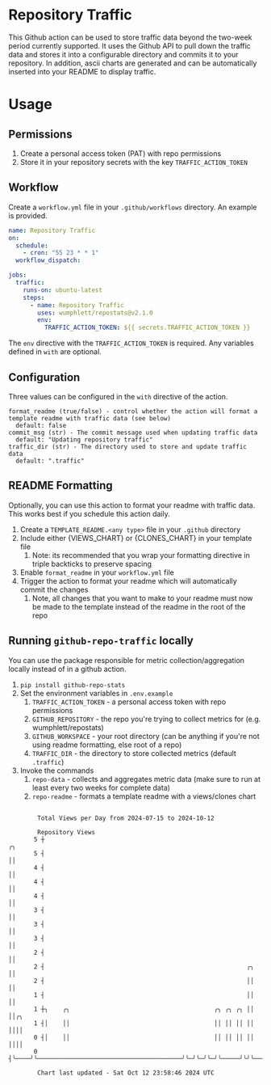 # Repository Traffic

This Github action can be used to store traffic data beyond the two-week period currently supported.
It uses the Github API to pull down the traffic data and stores it into a configurable directory and commits it to your 
repository. In addition, ascii charts are generated and can be automatically inserted into your README to display traffic.

# Usage
## Permissions
1. Create a personal access token (PAT) with repo permissions
2. Store it in your repository secrets with the key `TRAFFIC_ACTION_TOKEN`

## Workflow
Create a `workflow.yml` file in your `.github/workflows` directory. An example is provided.

```yaml
name: Repository Traffic
on:
  schedule:
    - cron: "55 23 * * 1"
  workflow_dispatch:

jobs:
  traffic:
    runs-on: ubuntu-latest
    steps:
      - name: Repository Traffic
        uses: wumphlett/repostats@v2.1.0
        env:
          TRAFFIC_ACTION_TOKEN: ${{ secrets.TRAFFIC_ACTION_TOKEN }}
```
The `env` directive with the `TRAFFIC_ACTION_TOKEN` is required. Any variables defined in `with` are optional.

## Configuration
Three values can be configured in the `with` directive of the action.
```
format_readme (true/false) - control whether the action will format a template readme with traffic data (see below)
  default: false
commit_msg (str) - The commit message used when updating traffic data
  default: "Updating repository traffic"
traffic_dir (str) - The directory used to store and update traffic data
  default: ".traffic"
```

## README Formatting
Optionally, you can use this action to format your readme with traffic data. This works best if you schedule this action
daily.

1. Create a `TEMPLATE_README.<any type>` file in your `.github` directory
2. Include either {VIEWS_CHART} or {CLONES_CHART} in your template file
   1. Note: its recommended that you wrap your formatting directive in triple backticks to preserve spacing
3. Enable `format_readme` in your `workflow.yml` file
4. Trigger the action to format your readme which will automatically commit the changes
   1. Note, all changes that you want to make to your readme must now be made to the template instead of the readme in the root of the repo

## Running `github-repo-traffic` locally
You can use the package responsible for metric collection/aggregation locally instead of in a github action.

1. `pip install github-repo-stats`
2. Set the environment variables in `.env.example`
   1. `TRAFFIC_ACTION_TOKEN` - a personal access token with repo permissions
   2. `GITHUB_REPOSITORY` - the repo you're trying to collect metrics for (e.g. wumphlett/repostats)
   3. `GITHUB_WORKSPACE` - your root directory (can be anything if you're not using readme formatting, else root of a repo)
   4. `TRAFFIC_DIR` - the directory to store collected metrics (default `.traffic`)
3. Invoke the commands
   1. `repo-data` - collects and aggregates metric data (make sure to run at least every two weeks for complete data)
   2. `repo-readme` - formats a template readme with a views/clones chart

```

        Total Views per Day from 2024-07-15 to 2024-10-12

        Repository Views
       5 ┼                                                               ╭╮
       5 ┤                                                               ││
       4 ┤                                                               ││
       4 ┤                                                               ││
       4 ┤                                                               ││
       3 ┤                                                               ││
       3 ┤                                                               ││
       3 ┤                                                               ││
       2 ┤                                                               ││
       2 ┤                                                        ╭╮     ││
       2 ┤                                                        ││     ││
       1 ┤                                                        ││     ││
       1 ┼╮    ╭╮                                        ╭╮ ╭╮ ╭╮ ││     ││╭╮
       1 ┤│    ││                                        ││ ││ ││ ││     ││││
       0 ┤│    ││                                        ││ ││ ││ ││     ││││
       0 ┤╰────╯╰────────────────────────────────────────╯╰─╯╰─╯╰─╯╰─────╯╰╯╰──────────────────────

        Chart last updated - Sat Oct 12 23:58:46 2024 UTC
        
```
